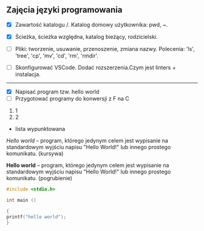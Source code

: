 ## Zajęcia języki programowania

* [X] Zawartość katalogu /. Katalog domowy użytkownika: pwd, ~. 

* [X] Ścieżka, ścieżka względna, katalog bieżący, rodzicielski.

* [ ] Pliki: tworzenie, usuwanie, przenoszenie, zmiana nazwy. Polecenia: 'ls', 'tree', 'cp', 'mv', 'cd', 'rm', 'rmdir'.

* [ ] Skonfigurować VSCode. Dodać rozszerzenia.Czym jest linters + instalacja.

----------

* [X] Napisać program tzw. hello world
* [ ] Przygotować programy do konwersji z F na C
1. 1
1. 2
* lista wypunktowana

*Hello world* – program, którego jedynym celem jest wypisanie na standardowym wyjściu napisu "Hello World!" lub innego prostego komunikatu. (kursywa)

**Hello world** – program, którego jedynym celem jest wypisanie na standardowym wyjściu napisu "Hello World!" lub innego prostego komunikatu. (pogrubienie)

```c
#include <stdio.h>

int main ()

{
printf("hello world");
}
```